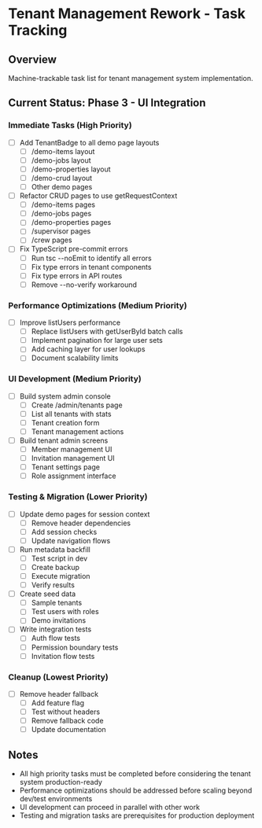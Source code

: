 # Tenant Management Rework - Task Tracking

## Overview
Machine-trackable task list for tenant management system implementation.

## Current Status: Phase 3 - UI Integration

### Immediate Tasks (High Priority)

- [ ] Add TenantBadge to all demo page layouts
  - [ ] /demo-items layout
  - [ ] /demo-jobs layout
  - [ ] /demo-properties layout
  - [ ] /demo-crud layout
  - [ ] Other demo pages

- [ ] Refactor CRUD pages to use getRequestContext
  - [ ] /demo-items pages
  - [ ] /demo-jobs pages
  - [ ] /demo-properties pages
  - [ ] /supervisor pages
  - [ ] /crew pages

- [ ] Fix TypeScript pre-commit errors
  - [ ] Run tsc --noEmit to identify all errors
  - [ ] Fix type errors in tenant components
  - [ ] Fix type errors in API routes
  - [ ] Remove --no-verify workaround

### Performance Optimizations (Medium Priority)

- [ ] Improve listUsers performance
  - [ ] Replace listUsers with getUserById batch calls
  - [ ] Implement pagination for large user sets
  - [ ] Add caching layer for user lookups
  - [ ] Document scalability limits

### UI Development (Medium Priority)

- [ ] Build system admin console
  - [ ] Create /admin/tenants page
  - [ ] List all tenants with stats
  - [ ] Tenant creation form
  - [ ] Tenant management actions

- [ ] Build tenant admin screens
  - [ ] Member management UI
  - [ ] Invitation management UI
  - [ ] Tenant settings page
  - [ ] Role assignment interface

### Testing & Migration (Lower Priority)

- [ ] Update demo pages for session context
  - [ ] Remove header dependencies
  - [ ] Add session checks
  - [ ] Update navigation flows

- [ ] Run metadata backfill
  - [ ] Test script in dev
  - [ ] Create backup
  - [ ] Execute migration
  - [ ] Verify results

- [ ] Create seed data
  - [ ] Sample tenants
  - [ ] Test users with roles
  - [ ] Demo invitations

- [ ] Write integration tests
  - [ ] Auth flow tests
  - [ ] Permission boundary tests
  - [ ] Invitation flow tests

### Cleanup (Lowest Priority)

- [ ] Remove header fallback
  - [ ] Add feature flag
  - [ ] Test without headers
  - [ ] Remove fallback code
  - [ ] Update documentation

## Notes

- All high priority tasks must be completed before considering the tenant system production-ready
- Performance optimizations should be addressed before scaling beyond dev/test environments
- UI development can proceed in parallel with other work
- Testing and migration tasks are prerequisites for production deployment